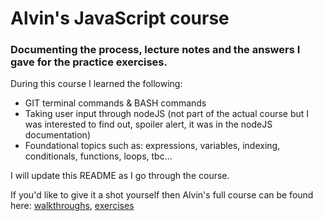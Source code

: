 # Alvin's JavaScript course

### Documenting the process, lecture notes and the answers I gave for the practice exercises.

During this course I learned the following:
- GIT terminal commands & BASH commands
- Taking user input through nodeJS (not part of the actual course but I was interested to find out, spoiler alert, it was in the nodeJS documentation)
- Foundational topics such as: expressions, variables, indexing, conditionals, functions, loops, tbc...

I will update this README as I go through the course.

If you'd like to give it a shot yourself then Alvin's full course can be found here:
[walkthroughs](https://youtu.be/5qlbbpvp2Y4?si=93Fkkum3k_Ix4QTQ),
[exercises](https://github.com/Hey-Programmers/learn-javascript)